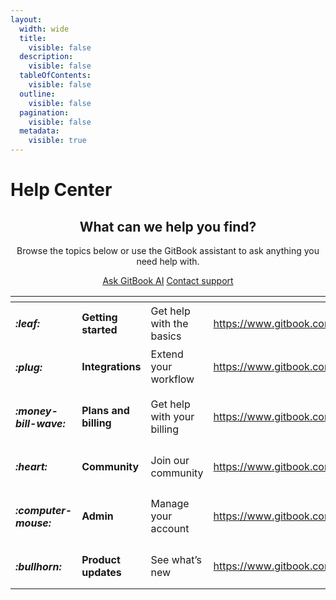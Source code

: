 ```yaml
---
layout:
  width: wide
  title:
    visible: false
  description:
    visible: false
  tableOfContents:
    visible: false
  outline:
    visible: false
  pagination:
    visible: false
  metadata:
    visible: true
---
```


# Help Center

<h2 align="center">What can we help you find?</h2>

<p align="center">Browse the topics below or use the GitBook assistant to ask anything you need help with.</p>

<p align="center"><a href="https://gitbook.com/" class="button primary">Ask GitBook AI</a> <a href="https://gitbook.com/" class="button secondary">Contact support</a></p>

<table data-view="cards"><thead><tr><th></th><th></th><th></th><th data-hidden data-card-target data-type="content-ref"></th></tr></thead><tbody><tr><td><h4><i class="fa-leaf">:leaf:</i></h4></td><td><strong>Getting started</strong></td><td>Get help with the basics</td><td><a href="https://www.gitbook.com/">https://www.gitbook.com/</a></td></tr><tr><td><h4><i class="fa-plug">:plug:</i></h4></td><td><strong>Integrations</strong></td><td>Extend your workflow</td><td><a href="https://www.gitbook.com/">https://www.gitbook.com/</a></td></tr><tr><td><h4><i class="fa-money-bill-wave">:money-bill-wave:</i></h4></td><td><strong>Plans and billing</strong></td><td>Get help with your billing</td><td><a href="https://www.gitbook.com/">https://www.gitbook.com/</a></td></tr><tr><td><h4><i class="fa-heart">:heart:</i></h4></td><td><strong>Community</strong></td><td>Join our community</td><td><a href="https://www.gitbook.com/">https://www.gitbook.com/</a></td></tr><tr><td><h4><i class="fa-computer-mouse">:computer-mouse:</i></h4></td><td><strong>Admin</strong></td><td>Manage your account</td><td><a href="https://www.gitbook.com/">https://www.gitbook.com/</a></td></tr><tr><td><h4><i class="fa-bullhorn">:bullhorn:</i></h4></td><td><strong>Product updates</strong></td><td>See what’s new</td><td><a href="https://www.gitbook.com/">https://www.gitbook.com/</a></td></tr></tbody></table>

